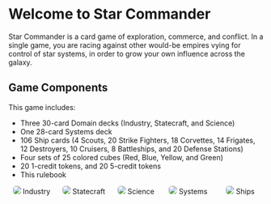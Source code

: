 # Welcome to Star Commander

Star Commander is a card game of exploration, commerce, and conflict. In a single game, you are racing against other would-be empires vying for control of star systems, in order to grow your own influence across the galaxy.

## Game Components

This game includes:

- Three 30-card Domain decks (Industry, Statecraft, and Science)
- One 28-card Systems deck
- 106 Ship cards (4 Scouts, 20 Strike Fighters, 18 Corvettes, 14 Frigates, 12 Destroyers, 10 Cruisers, 8 Battleships, and 20 Defense Stations)
- Four sets of 25 colored cubes (Red, Blue, Yellow, and Green)
- 20 1-credit tokens, and 20 5-credit tokens
- This rulebook

<div style="display: flex; gap: 0.75rem;justify-content: space-between;">

<div style="flex: 1 1 0%; text-align: center;" class="italic text-[10px]">
  <img src="https://starcomgame.com/industry.png" style="border-radius: 5px" />
  Industry
</div>

<div style="flex: 1 1 0%; text-align: center;" class="italic text-[10px]">
  <img src="https://starcomgame.com/statecraft.png" style="border-radius: 5px" />
  Statecraft
</div>

<div style="flex: 1 1 0%; text-align: center;" class="italic text-[10px]">
  <img src="https://starcomgame.com/science.png" style="border-radius: 5px" />
  Science
</div>

<div style="flex: 1 1 0%; text-align: center;" class="italic text-[10px]">
  <img src="https://starcomgame.com/planet.png" style="border-radius: 5px" />
  Systems
</div>

<div style="flex: 1 1 0%; text-align: center;" class="italic text-[10px]">
  <img src="https://starcomgame.com/ship.png" style="border-radius: 5px" />
  Ships
</div>

</div>
